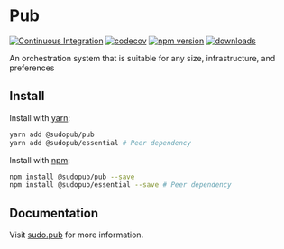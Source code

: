 # Pub

[![Continuous Integration](https://github.com/SudoPub/Pub/actions/workflows/ci.yml/badge.svg)](https://github.com/SudoPub/Pub/actions/workflows/ci.yml)
[![codecov](https://codecov.io/gh/SudoPub/Pub/branch/main/graph/badge.svg)](https://codecov.io/gh/SudoPub/Pub)
[![npm version](https://badge.fury.io/js/%40sudopub%2Fpub.svg)](https://badge.fury.io/js/%40sudopub%2Fpub)
[![downloads](https://img.shields.io/npm/dm/@sudopub/pub.svg)](https://www.npmjs.com/package/@sudopub/pub)

An orchestration system that is suitable for any size, infrastructure, and preferences

## Install

Install with [yarn](https://yarnpkg.com/):
```sh
yarn add @sudopub/pub
yarn add @sudopub/essential # Peer dependency
```

Install with [npm](https://www.npmjs.com/):
```sh
npm install @sudopub/pub --save
npm install @sudopub/essential --save # Peer dependency
```

## Documentation

Visit [sudo.pub](https://sudo.pub/) for more information.
